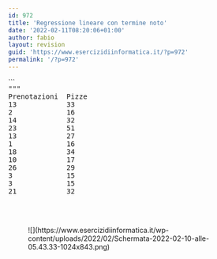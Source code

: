 ```yaml
---
id: 972
title: 'Regressione lineare con termine noto'
date: '2022-02-11T08:20:06+01:00'
author: fabio
layout: revision
guid: 'https://www.esercizidiinformatica.it/?p=972'
permalink: '/?p=972'
---
```


<div class="wp-block-simple-code-block-ace" style="height: 250px; position:relative; margin-bottom: 50px;">```
<pre class="wp-block-simple-code-block-ace" data-copy="false" data-fontsize="14" data-lines="Infinity" data-mode="python" data-showlines="true" data-theme="monokai" style="position:absolute;top:0;right:0;bottom:0;left:0">"""
Prenotazioni  Pizze
13            33
2             16
14            32
23            51
13            27
1             16
18            34
10            17
26            29
3             15
3             15
21            32
7             22
22            37
2             13
27            44
6             16
10            21
18            37
15            30
9             26
26            34
8             23
15            39
10            27
21            37
5             17
6             18
13            25
13            23
"""



prenotazioni_x = [13,2 ,14,23,13,1 ,18,10,26,3 ,3 ,21,7 ,22,2 ,27,6 ,10,18,15,9 ,26,8 ,15,10,21,5 ,6 ,13,13]
pizze_y = [33,16,32,51,27,16,34,17,29,15,15,32,22,37,13,44,16,21,37,30,26,34,23,39,27,37,17,18,25,23]

# la funzione predici consiste nell'applicazione
# di una legge lineare
def predici(x, w, b):
    return x * w + b

# Errore quadratico medio o devizione standard
def costo(X, Y, w, b):
    i = 0
    somma = 0
    for i in range(len(X)):
        somma = somma + (predici(X[i], w, b) - Y[i]) ** 2
    return somma / len(X)
    
# la funzione allena calcola il costo di una retta
# con un coefficiente angolare lievemente modificato
# per vedere se modificandolo il costo sale o scende
def allena(X, Y, num_iterazioni, lr):
    w = b = 0
    for i in range(num_iterazioni):
        costo_corrente = costo(X, Y, w, b)
        print("iterazione", i, "costo", costo_corrente)
        if costo(X, Y, w + lr, b) < costo_corrente:
            w = w + lr
        elif costo(X, Y, w - lr, b) < costo_corrente:
            w = w - lr
        if costo(X, Y, w, b + lr) < costo_corrente:
            b = b + lr
        elif costo(X, Y, w, b - lr) < costo_corrente:
            b = b - lr         
        else:
            return w, b
    return w, b


w, b = allena(prenotazioni_x, pizze_y, 10000, 0.01)

print("Peso ottenuto:", w, "Bias ottenuto", b))

prenotazioni = int(input("Scrivi il numero di prenotazioni di questa sera: "))
pizze = predici(prenotazioni, w, b)

print("Predico che venderai", pizze, "stasera")
```

</div>Ora modifichiamo l’algortmo in modo da tener conto del temine noto. Aggiungere il termine noto alla funzione lineare permette di ottenere una retta che simula molto meglio il fenomeno.

La funzione predici viene modificata in modo da presentare la legge lineare completa.

La funzione di costo, viene modificata in modo da tenere conto del termine noto.

Quella che viene modificata maggiormente è la funzione allena che a questo punto deve calcolare non più soltanto il coefficiente angolare ma anche il termine noto della retta.

b e w sono gli **iperparametri** del modello che stiamo costruendo.

Come spesso accade il programma si semplifica molto utilizzando una liibreria. Numpy è una librera sviluppata per fare calcolo e attraverso questa il codice si snellisce molto e aumenta molto in prestazioni

<div class="wp-block-simple-code-block-ace" style="height: 250px; position:relative; margin-bottom: 50px;">```
<pre class="wp-block-simple-code-block-ace" data-copy="false" data-fontsize="14" data-lines="Infinity" data-mode="python" data-showlines="true" data-theme="monokai" style="position:absolute;top:0;right:0;bottom:0;left:0">import numpy as np


def predici(X, w, b):
    return X * w + b


def costo(X, Y, w, b):
    return np.average((predici(X, w, b) - Y) ** 2)


def allena(X, Y, num_iterazioni, lr):
    w = b = 0
    for i in range(num_iterazioni):
        costo_corrente = costo(X, Y, w, b)
        print("Iteration %4d => Loss: %.6f" % (i, costo_corrente))

        if costo(X, Y, w + lr, b) < costo_corrente:
            w += lr
        elif costo(X, Y, w - lr, b) < costo_corrente:
            w -= lr
        elif costo(X, Y, w, b + lr) < costo_corrente:
            b += lr
        elif costo(X, Y, w, b - lr) < costo_corrente:
            b -= lr
        else:
            return w, b

    raise Exception("Non sono riuscito a convergere in %d iterazioni" % num_iterazioni)


# Inizializza i dati
X = np.array([13,2 ,14,23,13,1 ,18,10,26,3 ,3 ,21,7 ,22,2 ,27,6 ,10,18,15,9 ,26,8 ,15,10,21,5 ,6 ,13,13])
Y = np.array([33,16,32,51,27,16,34,17,29,15,15,32,22,37,13,44,16,21,37,30,26,34,23,39,27,37,17,18,25,23])

# Allena il modello
w, b = allena(X, Y, iterations=10000, lr=0.01)
print("\nw=%.3f, b=%.3f" % (w, b))

# Predici il numero di pizze
print("Predizione: x=%d => y=%.2f" % (20, predici(20, w, b)))

# Disegna il grafico
import matplotlib.pyplot as plt
import seaborn as sns
sns.set()
plt.plot(X, Y, "bo")
plt.xticks(fontsize=15)
plt.yticks(fontsize=15)
plt.xlabel("Prenotazioni", fontsize=30)
plt.ylabel("Pizze", fontsize=30)
x_edge, y_edge = 50, 50
plt.axis([0, x_edge, 0, y_edge])
plt.plot([0, x_edge], [b, predici(x_edge, w, b)], linewidth=1.0, color="g")
plt.show()


```

</div><figure class="wp-block-image size-large">![](https://www.esercizidiinformatica.it/wp-content/uploads/2022/02/Schermata-2022-02-10-alle-05.43.33-1024x843.png)</figure>